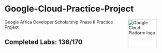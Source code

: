 # Google-Cloud-Practice-Project
<img src="https://avatars2.githubusercontent.com/u/2810941?v=3&s=96" alt="Google Cloud Platform logo" title="Google Cloud Platform" align="right" height="96" width="96"/>

Google Africa Developer Scholarship Phase II Practice Project 

## Completed Labs: 136/170
